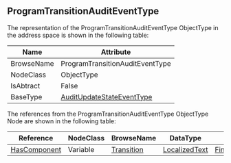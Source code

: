 <!-- objecttype -->
## ProgramTransitionAuditEventType
  
The representation of the ProgramTransitionAuditEventType ObjectType in the address space is shown in the following table:  

|Name|Attribute|
|---|---|
|BrowseName|ProgramTransitionAuditEventType|
|NodeClass|ObjectType|
|IsAbtract|False|
|BaseType|[AuditUpdateStateEventType](../../../Part5/ObjectTypes/AuditUpdateStateEventType/readme.md)|

The references from the ProgramTransitionAuditEventType ObjectType Node are shown in the following table:  

|Reference|NodeClass|BrowseName|DataType|TypeDefinition|ModellingRule|
|---|---|---|---|---|---|
|[HasComponent](../../../Part3/ReferenceTypes/HasComponent/readme.md)|Variable|[Transition](#Transition)|[LocalizedText](../../../Part3/DataTypes/LocalizedText/readme.md)|[FiniteTransitionVariableType](../../Part5/VariableTypes/FiniteTransitionVariableType/readme.md)|[Mandatory](../../Objects/Mandatory/readme.md)|


